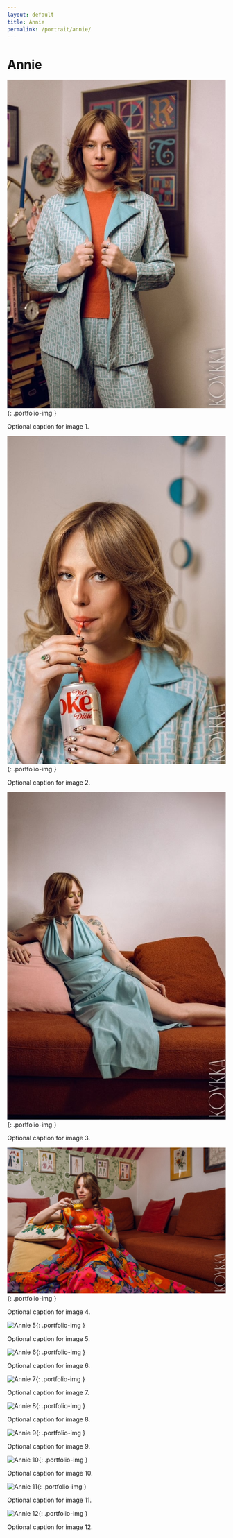 ```yaml
---
layout: default
title: Annie
permalink: /portrait/annie/
---
```


# Annie

![Annie 1](/assets/images/portrait/annie/1.jpg){: .portfolio-img }
<p class="caption">Optional caption for image 1.</p>

![Annie 2](/assets/images/portrait/annie/2.jpg){: .portfolio-img }
<p class="caption">Optional caption for image 2.</p>

![Annie 3](/assets/images/portrait/annie/3.jpg){: .portfolio-img }
<p class="caption">Optional caption for image 3.</p>

![Annie 4](/assets/images/portrait/annie/4.jpg){: .portfolio-img }
<p class="caption">Optional caption for image 4.</p>

![Annie 5](/assets/images/portrait/annie/5.jpg){: .portfolio-img }
<p class="caption">Optional caption for image 5.</p>

![Annie 6](/assets/images/portrait/annie/6.jpg){: .portfolio-img }
<p class="caption">Optional caption for image 6.</p>

![Annie 7](/assets/images/portrait/annie/7.jpg){: .portfolio-img }
<p class="caption">Optional caption for image 7.</p>

![Annie 8](/assets/images/portrait/annie/8.jpg){: .portfolio-img }
<p class="caption">Optional caption for image 8.</p>

![Annie 9](/assets/images/portrait/annie/9.jpg){: .portfolio-img }
<p class="caption">Optional caption for image 9.</p>

![Annie 10](/assets/images/portrait/annie/10.jpg){: .portfolio-img }
<p class="caption">Optional caption for image 10.</p>

![Annie 11](/assets/images/portrait/annie/11.jpg){: .portfolio-img }
<p class="caption">Optional caption for image 11.</p>

![Annie 12](/assets/images/portrait/annie/12.jpg){: .portfolio-img }
<p class="caption">Optional caption for image 12.</p>